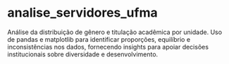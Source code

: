 # analise_servidores_ufma
Análise da distribuição de gênero e titulação acadêmica por unidade. Uso de pandas e matplotlib para identificar proporções, equilíbrio e inconsistências nos dados, fornecendo insights para apoiar decisões institucionais sobre diversidade e desenvolvimento.

